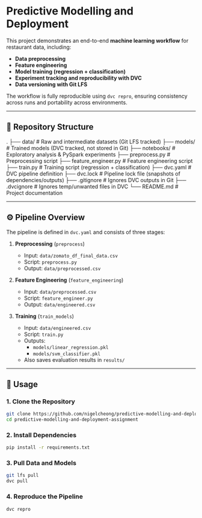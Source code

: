 # Predictive Modelling and Deployment  

This project demonstrates an end-to-end **machine learning workflow** for restaurant data, including:  

- **Data preprocessing**  
- **Feature engineering**  
- **Model training (regression + classification)**  
- **Experiment tracking and reproducibility with DVC**  
- **Data versioning with Git LFS**  

The workflow is fully reproducible using `dvc repro`, ensuring consistency across runs and portability across environments.  

---

## 📂 Repository Structure  

.
├── data/ # Raw and intermediate datasets (Git LFS tracked)
├── models/ # Trained models (DVC tracked, not stored in Git)
├── notebooks/ # Exploratory analysis & PySpark experiments
├── preprocess.py # Preprocessing script
├── feature_engineer.py # Feature engineering script
├── train.py # Training script (regression + classification)
├── dvc.yaml # DVC pipeline definition
├── dvc.lock # Pipeline lock file (snapshots of dependencies/outputs)
├── .gitignore # Ignores DVC outputs in Git
├── .dvcignore # Ignores temp/unwanted files in DVC
└── README.md # Project documentation

---

## ⚙️ Pipeline Overview  

The pipeline is defined in `dvc.yaml` and consists of three stages:  

1. **Preprocessing** (`preprocess`)  
   - Input: `data/zomato_df_final_data.csv`  
   - Script: `preprocess.py`  
   - Output: `data/preprocessed.csv`  

2. **Feature Engineering** (`feature_engineering`)  
   - Input: `data/preprocessed.csv`  
   - Script: `feature_engineer.py`  
   - Output: `data/engineered.csv`  

3. **Training** (`train_models`)  
   - Input: `data/engineered.csv`  
   - Script: `train.py`  
   - Outputs:  
     - `models/linear_regression.pkl`  
     - `models/svm_classifier.pkl`  
   - Also saves evaluation results in `results/`  

---

## 🚀 Usage  

### 1. Clone the Repository  
```bash
git clone https://github.com/nigelcheong/predictive-modelling-and-deployment-assignment
cd predictive-modelling-and-deployment-assignment
```
### 2. Install Dependencies
```bash
pip install -r requirements.txt
```
### 3. Pull Data and Models
```bash
git lfs pull
dvc pull
```
### 4. Reproduce the Pipeline
```bash
dvc repro
```
